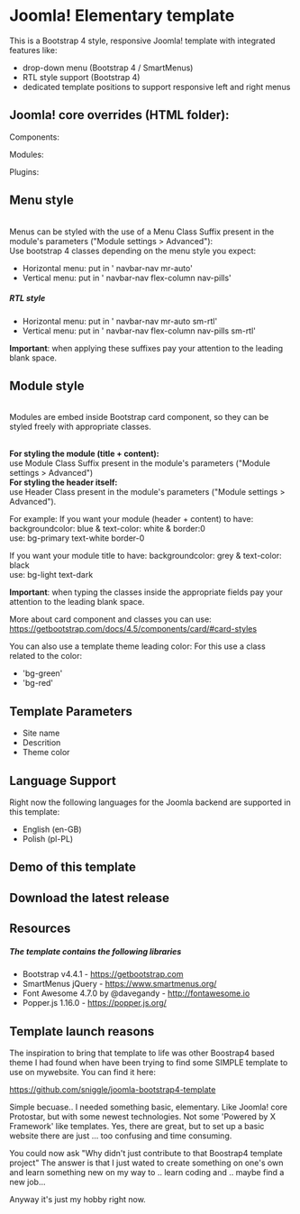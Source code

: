 # Joomla! Elementary template
This is a Bootstrap 4 style, responsive Joomla! template with integrated features like:
* drop-down menu (Bootstrap 4 / SmartMenus)
* RTL style support (Bootstrap 4)
* dedicated template positions to support responsive left and right menus
## Joomla! core overrides (HTML folder):

Components:

Modules:

Plugins:
## Menu style
<br /> Menus can be styled with the use of a Menu Class Suffix present in the module's parameters ("Module settings > Advanced"):
<br /> Use bootstrap 4 classes depending on the menu style you expect:
* Horizontal menu: put in ' navbar-nav mr-auto'
* Vertical menu: put in ' navbar-nav flex-column nav-pills'
##### RTL style
* Horizontal menu: put in ' navbar-nav mr-auto sm-rtl'
* Vertical menu: put in ' navbar-nav flex-column nav-pills sm-rtl'

**Important**: when applying these suffixes pay your attention to the leading blank space.

## Module style
<br />Modules are embed inside Bootstrap card component, so they can be styled freely with appropriate classes.

<br />**For styling the module (title + content):**
<br />use Module Class Suffix present in the module's parameters ("Module settings > Advanced")
<br />**For styling the header itself:**
<br />use Header Class present in the module's parameters ("Module settings > Advanced").

For example:
If you want your module (header + content) to have: backgroundcolor: blue & text-color: white & border:0
<br />use: bg-primary text-white border-0

If you want your module title to have: backgroundcolor: grey & text-color: black
<br />use: bg-light text-dark

**Important**: when typing the classes inside the appropriate fields pay your attention to the leading blank space.

More about card component and classes you can use:
https://getbootstrap.com/docs/4.5/components/card/#card-styles

You can also use a template theme leading color:
For this use a class related to the color: 
* 'bg-green'
* 'bg-red'

## Template Parameters
* Site name
* Descrition
* Theme color
## Language Support
Right now the following languages for the Joomla backend are supported in this template:
* English (en-GB)
* Polish (pl-PL)
## Demo of this template

## Download the latest release

## Resources
##### The template contains the following libraries

* Bootstrap v4.4.1 - https://getbootstrap.com
* SmartMenus jQuery - https://www.smartmenus.org/
* Font Awesome 4.7.0 by @davegandy - http://fontawesome.io
* Popper.js 1.16.0 - https://popper.js.org/
## Template launch reasons 
The inspiration to bring that template to life was other Boostrap4 based theme I had found when have been trying to find some SIMPLE template to use on mywebsite. You can find it here:

https://github.com/sniggle/joomla-bootstrap4-template

Simple becuase.. I needed something basic, elementary. Like Joomla! core Protostar, but with some newest technologies. Not some 'Powered by X Framework' like templates. Yes, there are great, but to set up a basic website there are just ... too confusing and time consuming.

You could now ask "Why didn't just contribute to that Boostrap4 template project"
The answer is that I just wated to create something on one's own and learn something new on my way to .. learn coding and .. maybe find a new job... 

Anyway it's just my hobby right now. 
